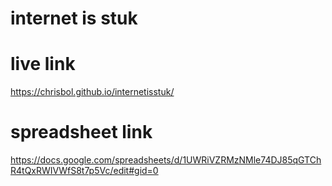 # internet is stuk

# live link
https://chrisbol.github.io/internetisstuk/

# spreadsheet link
https://docs.google.com/spreadsheets/d/1UWRiVZRMzNMle74DJ85qGTChR4tQxRWIVWfS8t7p5Vc/edit#gid=0
